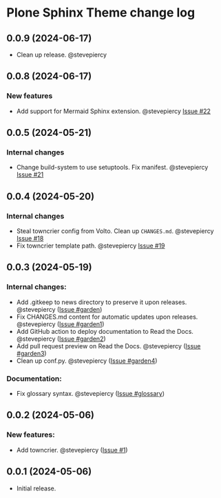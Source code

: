 # Plone Sphinx Theme change log

<!-- Do *NOT* add new change log entries to this file.
     Instead create a file in the news directory.
     For helpful instructions, see:
     https://6.docs.plone.org/contributing/index.html#change-log-entry
-->

<!-- towncrier release notes start -->

## 0.0.9 (2024-06-17)

- Clean up release. @stevepiercy

## 0.0.8 (2024-06-17)

### New features

- Add support for Mermaid Sphinx extension. @stevepiercy [Issue #22](https://github.com/plone/plone-sphinx-theme/issues/22)

## 0.0.5 (2024-05-21)

### Internal changes

- Change build-system to use setuptools. Fix manifest. @stevepiercy [Issue #21](https://github.com/plone/plone-sphinx-theme/issues/21)

## 0.0.4 (2024-05-20)

### Internal changes

- Steal towncrier config from Volto. Clean up `CHANGES.md`. @stevepiercy [Issue #18](https://github.com/plone/plone-sphinx-theme/issues/18)
- Fix towncrier template path. @stevepiercy [Issue #19](https://github.com/plone/plone-sphinx-theme/issues/19)

## 0.0.3 (2024-05-19)

### Internal changes:

- Add .gitkeep to news directory to preserve it upon releases. @stevepiercy ([Issue #garden](https://github.com/plone/plone-sphinx-theme/garden))
- Fix CHANGES.md content for automatic updates upon releases. @stevepiercy ([Issue #garden1](https://github.com/plone/plone-sphinx-theme/garden1))
- Add GitHub action to deploy documentation to Read the Docs. @stevepiercy ([Issue #garden2](https://github.com/plone/plone-sphinx-theme/garden2))
- Add pull request preview on Read the Docs. @stevepiercy ([Issue #garden3](https://github.com/plone/plone-sphinx-theme/garden3))
- Clean up conf.py. @stevepiercy ([Issue #garden4](https://github.com/plone/plone-sphinx-theme/garden4))

### Documentation:

- Fix glossary syntax. @stevepiercy ([Issue #glossary](https://github.com/plone/plone-sphinx-theme/glossary))


## 0.0.2 (2024-05-06)

### New features:

- Add towncrier. @stevepiercy ([Issue #1](https://github.com/plone/plone-sphinx-theme/1))


## 0.0.1 (2024-05-06)

- Initial release.

